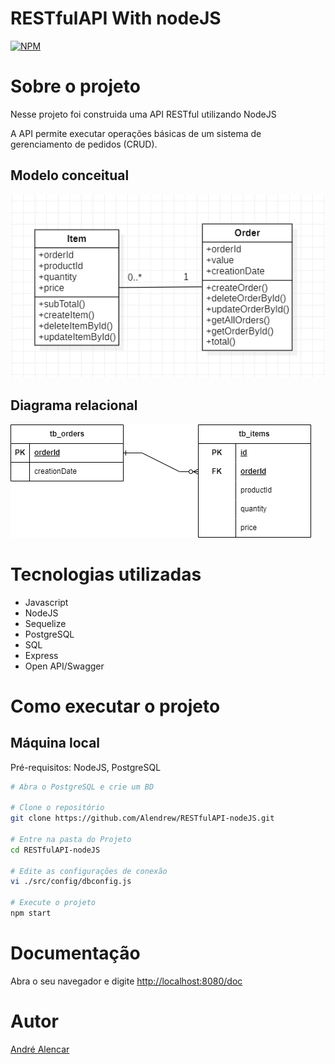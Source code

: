 # RESTfulAPI With nodeJS
[![NPM](https://img.shields.io/npm/l/react)](https://github.com/Alendrew/RESTfulAPI-nodeJS) 

# Sobre o projeto
Nesse projeto foi construida uma API RESTful utilizando NodeJS

A API permite executar operações básicas de um sistema de gerenciamento de pedidos (CRUD).

## Modelo conceitual
![Modelo Conceitual](https://github.com/Alendrew/RESTfulAPI-nodeJS/blob/main/assets/diagrama_conceitual.PNG)

## Diagrama relacional
![Modelo Conceitual](https://github.com/Alendrew/RESTfulAPI-nodeJS/blob/main/assets/diagrama_relacional.png)

# Tecnologias utilizadas
- Javascript
- NodeJS
- Sequelize
- PostgreSQL
- SQL
- Express
- Open API/Swagger

# Como executar o projeto

## Máquina local
 
Pré-requisitos: NodeJS, PostgreSQL

```bash
# Abra o PostgreSQL e crie um BD

# Clone o repositório
git clone https://github.com/Alendrew/RESTfulAPI-nodeJS.git

# Entre na pasta do Projeto
cd RESTfulAPI-nodeJS

# Edite as configurações de conexão
vi ./src/config/dbconfig.js

# Execute o projeto
npm start
```

# Documentação

Abra o seu navegador e digite [http://localhost:8080/doc](localhost:8080/doc)

# Autor

[André Alencar](https://www.linkedin.com/in/dev-alencar/)

